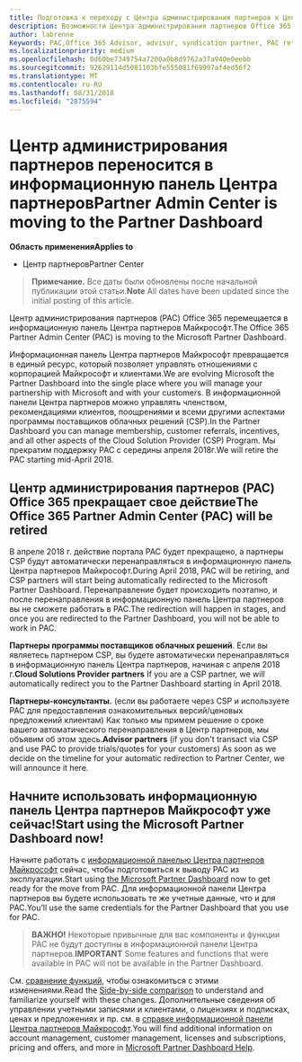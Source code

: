 ```yaml
---
title: Подготовка к переходу с Центра администрирования партнеров к Центру партнеров | Центр партнеров
description: Возможности Центра администрирования партнеров Office 365 переносятся в Центр партнеров.
author: labrenne
Keywords: PAC,Office 365 Advisor, advisor, syndication partner, PAC retire, PAC retiring
ms.localizationpriority: medium
ms.openlocfilehash: 0d60be7349754a7200a0b8d9762a37a940e0eebb
ms.sourcegitcommit: 92629114d5081103bfe555081f69997af4ed56f2
ms.translationtype: MT
ms.contentlocale: ru-RU
ms.lasthandoff: 08/31/2018
ms.locfileid: "2875594"
---
```

# <a name="partner-admin-center-is-moving-to-the-partner-dashboard"></a><span data-ttu-id="71143-103">Центр администрирования партнеров переносится в информационную панель Центра партнеров</span><span class="sxs-lookup"><span data-stu-id="71143-103">Partner Admin Center is moving to the Partner Dashboard</span></span>

**<span data-ttu-id="71143-104">Область применения</span><span class="sxs-lookup"><span data-stu-id="71143-104">Applies to</span></span>**

-  <span data-ttu-id="71143-105">Центр партнеров</span><span class="sxs-lookup"><span data-stu-id="71143-105">Partner Center</span></span>

><span data-ttu-id="71143-106">**Примечание.** Все даты были обновлены после начальной публикации этой статьи.</span><span class="sxs-lookup"><span data-stu-id="71143-106">**Note** All dates have been updated since the initial posting of this article.</span></span>

<span data-ttu-id="71143-107">Центр администрирования партнеров (PAC) Office 365 перемещается в информационную панель Центра партнеров Майкрософт.</span><span class="sxs-lookup"><span data-stu-id="71143-107">The Office 365 Partner Admin Center (PAC) is moving to the Microsoft Partner Dashboard.</span></span>

<span data-ttu-id="71143-108">Информационная панель Центра партнеров Майкрософт превращается в единый ресурс, который позволяет управлять отношениями с корпорацией Майкрософт и клиентами.</span><span class="sxs-lookup"><span data-stu-id="71143-108">We are evolving Microsoft the Partner Dashboard into the single place where you will manage your partnership with Microsoft and with your customers.</span></span> <span data-ttu-id="71143-109">В информационной панели Центра партнеров можно управлять членством, рекомендациями клиентов, поощрениями и всеми другими аспектами программы поставщиков облачных решений (CSP).</span><span class="sxs-lookup"><span data-stu-id="71143-109">In the Partner Dashboard you can manage membership, customer referrals, incentives, and all other aspects of the Cloud Solution Provider (CSP) Program.</span></span> <span data-ttu-id="71143-110">Мы прекратим поддержку PAC с середины апреля 2018г.</span><span class="sxs-lookup"><span data-stu-id="71143-110">We will retire the PAC starting mid-April 2018.</span></span>

## <a name="the-office-365-partner-admin-center-pac-will-be-retired"></a><span data-ttu-id="71143-111">Центр администрирования партнеров (PAC) Office 365 прекращает свое действие</span><span class="sxs-lookup"><span data-stu-id="71143-111">The Office 365 Partner Admin Center (PAC) will be retired</span></span>

<span data-ttu-id="71143-112">В апреле 2018 г. действие портала PAC будет прекращено, а партнеры CSP будут автоматически перенаправляться в информационную панель Центра партнеров Майкрософт.</span><span class="sxs-lookup"><span data-stu-id="71143-112">During April 2018, PAC will be retiring, and CSP partners will start being automatically redirected to the Microsoft Partner Dashboard.</span></span> <span data-ttu-id="71143-113">Перенаправление будет происходить поэтапно, и после перенаправления в информационную панель Центра партнеров вы не сможете работать в PAC.</span><span class="sxs-lookup"><span data-stu-id="71143-113">The redirection will happen in stages, and once you are redirected to the Partner Dashboard, you will not be able to work in PAC.</span></span> 

<span data-ttu-id="71143-114">**Партнеры программы поставщиков облачных решений**. Если вы являетесь партнером CSP, вы будете автоматически перенаправляться в информационную панель Центра партнеров, начиная с апреля 2018 г.</span><span class="sxs-lookup"><span data-stu-id="71143-114">**Cloud Solutions Provider partners** If you are a CSP partner, we will automatically redirect you to the Partner Dashboard starting in April 2018.</span></span> 

<span data-ttu-id="71143-115">**Партнеры-консультанты.** (если вы работаете через CSP и используете PAC для предоставления ознакомительных версий/ценовых предложений клиентам) Как только мы примем решение о сроке вашего автоматического перенаправления в Центр партнеров, мы объявим об этом здесь.</span><span class="sxs-lookup"><span data-stu-id="71143-115">**Advisor partners** (if you don't transact via CSP and use PAC to provide trials/quotes for your customers) As soon as we decide on the timeline for your automatic redirection to Partner Center, we will announce it here.</span></span> 


## <a name="start-using-the-microsoft-partner-dashboard-now"></a><span data-ttu-id="71143-116">Начните использовать информационную панель Центра партнеров Майкрософт уже сейчас!</span><span class="sxs-lookup"><span data-stu-id="71143-116">Start using the Microsoft Partner Dashboard now!</span></span>

<span data-ttu-id="71143-117">Начните работать с [информационной панелью Центра партнеров Майкрософт](https://partnercenter.microsoft.com/) сейчас, чтобы подготовиться к выводу PAC из эксплуатации.</span><span class="sxs-lookup"><span data-stu-id="71143-117">Start using [the Microsoft Partner Dashboard](https://partnercenter.microsoft.com/)  now to get ready for the move from PAC.</span></span>  <span data-ttu-id="71143-118">Для информационной панели Центра партнеров вы будете использовать те же учетные данные, что и для PAC.</span><span class="sxs-lookup"><span data-stu-id="71143-118">You’ll use the same credentials for the Partner Dashboard that you use for PAC.</span></span> 

><span data-ttu-id="71143-119">**ВАЖНО!** Некоторые привычные для вас компоненты и функции PAC не будут доступны в информационной панели Центра партнеров.</span><span class="sxs-lookup"><span data-stu-id="71143-119">**IMPORTANT**  Some features and functions that were available in PAC will not be available in the Partner Dashboard.</span></span>

 <span data-ttu-id="71143-120">См. [сравнение функций](moving-from-pac-to-pc.md), чтобы ознакомиться с этими изменениями.</span><span class="sxs-lookup"><span data-stu-id="71143-120">Read the [Side-by-side comparison](moving-from-pac-to-pc.md) to understand and familiarize yourself with these changes.</span></span>  <span data-ttu-id="71143-121">Дополнительные сведения об управлении учетными записями и клиентами, о лицензиях и подписках, ценах и предложениях и пр. см. в [справке информационной панели Центра партнеров Майкрософт](https://partnercenter.microsoft.com/partner/help).</span><span class="sxs-lookup"><span data-stu-id="71143-121">You will find additional information on account management, customer management, licenses and subscriptions, pricing and offers, and more in [Microsoft Partner Dashboard Help](https://partnercenter.microsoft.com/partner/help).</span></span>

 